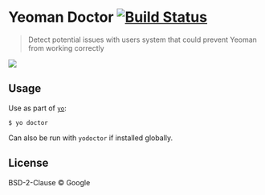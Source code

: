 # Yeoman Doctor [![Build Status](https://travis-ci.org/yeoman/doctor.svg?branch=master)](https://travis-ci.org/yeoman/doctor)

> Detect potential issues with users system that could prevent Yeoman from working correctly

![](screenshot.png)


## Usage

Use as part of [`yo`](https://github.com/yeoman/yo):

```
$ yo doctor
```

Can also be run with `yodoctor` if installed globally.


## License

BSD-2-Clause © Google
